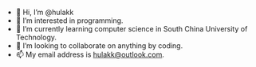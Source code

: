 - 👋 Hi, I’m @hulakk
- 👀 I’m interested in programming.
- 🌱 I’m currently learning computer science in South China University of Technology.
- 💞️ I’m looking to collaborate on anything by coding.
- 📫 My email address is hulakk@outlook.com.

<!---
hulakk/hulakk is a ✨ special ✨ repository because its `README.md` (this file) appears on your GitHub profile.
You can click the Preview link to take a look at your changes.
--->
